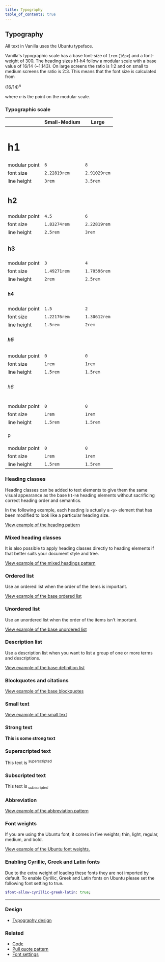 ```yaml
---
title: Typography
table_of_contents: true
---
```


## Typography

All text in Vanilla uses the Ubuntu typeface.

Vanilla's typographic scale has a base font-size of `1rem` (`16px`) and a font-weight of 300.
The heading sizes h1-h4 follow a modular scale with a base value of 16/14 (~1.143). On large
screens the ratio is 1:2 and on small to medium screens the ratio is 2:3. This means that the
font size is calculated from

<p>(16/14)<sup><em>n</em></sup></p>

where _n_ is the point on the modular scale.

### Typographic scale

|               | Small-Medium | Large |
| ------------- | -----  | ------ |
| <h1 class="u-no-margin--bottom">h1</h1> |        |        |
| modular point | `6` | `8` |
| font size     | `2.22819rem` | `2.91029rem` |
| line height   | `3rem` | `3.5rem` |
| <h2 class="u-no-margin--bottom">h2</h2> |        |        |
| modular point | `4.5` | `6` |
| font size     | `1.83274rem` | `2.22819rem` |
| line height   | `2.5rem` | `3rem` |
| <h3 class="u-no-margin--bottom">h3</h3> |        |        |
| modular point | `3` | `4` |
| font size     | `1.49271rem` | `1.70596rem` |
| line height   | `2rem` | `2.5rem` |
| <h4 class="u-no-margin--bottom">h4</h4> |        |        |
| modular point | `1.5` | `2` |
| font size     | `1.22176rem` | `1.30612rem` |
| line height   | `1.5rem` | `2rem` |
| <h5 class="u-no-margin--bottom">h5</h5> |        |        |
| modular point | `0` | `0` |
| font size     | `1rem` | `1rem` |
| line height   | `1.5rem` | `1.5rem` |
| <h6 class="u-no-margin--bottom">h6</h6> |        |        |
| modular point | `0` | `0` |
| font size     | `1rem` | `1rem` |
| line height   | `1.5rem` | `1.5rem` |
| <p class="u-no-margin--bottom">p</p> |        |        |
| modular point | `0` | `0` |
| font size     | `1rem` | `1rem` |
| line height   | `1.5rem` | `1.5rem` |

### Heading classes

Heading classes can be added to text elements to give them the same visual
appearance as the base `h1`-`h6` heading elements without sacrificing correct
heading order and semantics.

In the following example, each heading is actually a `<p>` element that has been
modified to look like a particular heading size.

<a href="https://vanilla-framework.github.io/vanilla-framework/examples/patterns/headings/default/"
    class="js-example">
    View example of the heading pattern
</a>

### Mixed heading classes

It is also possible to apply heading classes directly to heading elements if that
better suits your document style and tree.

<a href="https://vanilla-framework.github.io/vanilla-framework/examples/patterns/headings/mixed/"
    class="js-example">
    View example of the mixed headings pattern
</a>

### Ordered list

Use an ordered list when the order of the items is important.

<a href="https://vanilla-framework.github.io/vanilla-framework/examples/base/lists/ordered-list/"
    class="js-example">
    View example of the base ordered list
</a>

### Unordered list

Use an unordered list when the order of the items isn't important.

<a href="https://vanilla-framework.github.io/vanilla-framework/examples/base/lists/unordered-list/"
    class="js-example">
    View example of the base unordered list
</a>

### Description list

Use a description list when you want to list a group of one or more terms and
descriptions.

<a href="https://vanilla-framework.github.io/vanilla-framework/examples/base/lists/definition-list/"
    class="js-example">
    View example of the base definition list
</a>

### Blockquotes and citations

<a href="https://vanilla-framework.github.io/vanilla-framework/examples/base/blockquotes/"
    class="js-example">
    View example of the base blockquotes
</a>

### Small text

<a href="https://vanilla-framework.github.io/vanilla-framework/examples/base/small/"
    class="js-example">
    View example of the small text
</a>

### Strong text

<strong>This is some strong text</strong>

### Superscripted text

<p>This text is <sup>superscripted</sup></p>

### Subscripted text

<p>This text is <sub>subscripted</sub></p>

### Abbreviation

<a href="https://vanilla-framework.github.io/vanilla-framework/examples/base/abbr/"
    class="js-example">
    View example of the abbreviation pattern
</a>

### Font weights

If you are using the Ubuntu font, it comes in five weights; thin, light, regular, medium, and bold.

<a href="https://vanilla-framework.github.io/vanilla-framework/examples/base/font-weights/"
    class="js-example">
    View example of the Ubuntu font weights.
</a>

### Enabling Cyrillic, Greek and Latin fonts

Due to the extra weight of loading these fonts they are not imported by
default. To enable Cyrillic, Greek and Latin fonts on Ubuntu please set the
following font setting to true.

``` sass
$font-allow-cyrillic-greek-latin: true;
```

<hr />

### Design

* [Typography design](https://github.com/ubuntudesign/vanilla-design/tree/master/Typography)

### Related

* [Code](/en/base/code)
* [Pull quote pattern](/en/patterns/pull-quote)
* [Font settings](/en/settings/font-settings)
